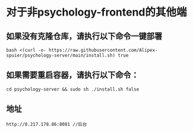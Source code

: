 # 对于非psychology-frontend的其他端
## 如果没有克隆仓库，请执行以下命令一键部署
```
bash <(curl -o- https://raw.githubusercontent.com/Alipex-spuier/psychology-server/main/install.sh) true
```
## 如果需要重启容器，请执行以下命令：
```
cd psychology-server && sudo sh ./install.sh false
```
## 地址
```
http://8.217.178.86:8081 //后台
```
